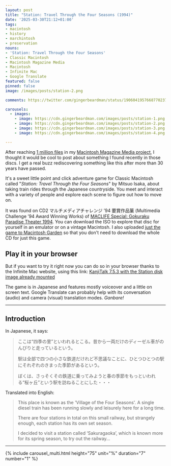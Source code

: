 ```yaml
---
layout: post
title: "Station: Travel Through the Four Seasons (1994)"
date: '2025-03-30T21:12+01:00'
tags:
- macintosh
- history
- marchintosh
- preservation
nouns:
- 'Station: Travel Through the Four Seasons'
- Classic Macintosh
- Macintosh Magazine Media
- Macintosh
- Infinite Mac
- Google Translate
featured: false
pinned: false
image: /images/posts/station-2.png

comments: https://twitter.com/gingerbeardman/status/1906041957668770237

carousels:
  - images:
    - image: https://cdn.gingerbeardman.com/images/posts/station-1.png
    - image: https://cdn.gingerbeardman.com/images/posts/station-2.png
    - image: https://cdn.gingerbeardman.com/images/posts/station-3.png
    - image: https://cdn.gingerbeardman.com/images/posts/station-4.png

---
```


After reaching [1 million files](/2025/03/28/macintosh-magazine-media-1-million-files/) in my [Macintosh Magazine Media project](/2021/10/30/macintosh-magazine-media/), I thought it would be cool to post about something I found recently in those discs. I get a real buzz rediscovering something like this after more than 30 years have passed.

It's a sweet little point and click adventure game for Classic Macintosh called "*Station: Travel Through the Four Seasons*" by Mitsuo Isaka, about taking train rides through the Japanese countryside. You meet and interact with a variety of people and explore each scene to figure out how to move on.

It was found on CD2 マルチメディアチャレンジ ’94 要賞作品篥 (Multimedia Challenge ’94 Award Winning Works) of [MACLIFE Special: Gokuraku Paradise Theater 1994](https://archive.org/details/gokuraku-paradise-theater-1994-10). You can download the ISO to explore that disc for yourself in an emulator or on a vintage Macintosh. I also uploaded [just the game to Macintosh Garden](https://macintoshgarden.org/games/station) so that you don't need to download the whole CD for just this game.

## Play it in your browser

But if you want to try it right now you can do so in your browser thanks to the Infinite Mac website, using this link: [KanjiTalk 7.5.3 with the Station disk image already mounted](https://infinitemac.org/1996/KanjiTalk%207.5.3?cdrom=https%3A%2F%2Fdownload.macintoshgarden.org%2Fgames%2FStation.ds62.img)

The game is in Japanese and features mostly voiceover and a little on screen text. Google Translate can probably help with its conversation (audio) and camera (visual) translation modes. *Ganbare!*

----

## Introduction

In Japanese, it says:

> ここは“四季の里”といわれるとこる。昔から一両だけのディーゼル車がのんびりと走っているという。
>
> 駅は全部で四つの小さな鉄道だけれど不思議なことに、ひとつひとつの駅にそれぞれのきまった季節があるという。
>
> ぼくは、さっそくその鉄道に乗ってみようと春の季節をもっといわれる“桜ヶ丘”という駅を訪ねることにした・・・

Translated into English:

> This place is known as the 'Village of the Four Seasons'. A single diesel train has been running slowly and leisurely here for a long time.
> 
> There are four stations in total on this small railway, but strangely enough, each station has its own set season.
> 
> I decided to visit a station called ‘Sakuragaoka’, which is known more for its spring season, to try out the railway...

----

{% include carousel_multi.html height="75" unit="%" duration="7" number="1" %}
